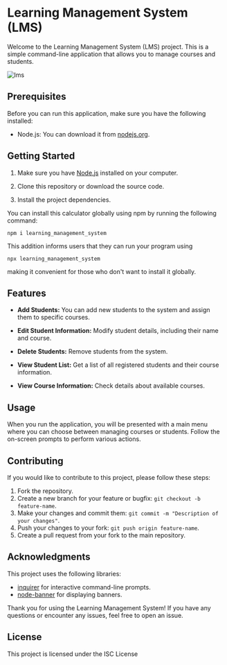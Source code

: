 
# Learning Management System (LMS)

Welcome to the Learning Management System (LMS) project. This is a simple command-line application that allows you to manage courses and students.

![lms](https://github.com/arman229/project02_atm/assets/115856806/e7f12b99-ba83-4dc5-a25f-64809a2a8f6e)
## Prerequisites

Before you can run this application, make sure you have the following installed:

- Node.js: You can download it from [nodejs.org](https://nodejs.org/).



## Getting Started

1. Make sure you have [Node.js](https://nodejs.org/) installed on your computer.

2. Clone this repository or download the source code.

3. Install the project dependencies.


You can install this calculator globally using npm by running the following command:

    npm i learning_management_system
This addition informs users that they can run your program using

    npx learning_management_system
making it convenient for those who don't want to install it globally.




## Features

- **Add Students:** You can add new students to the system and assign them to specific courses.

- **Edit Student Information:** Modify student details, including their name and course.

- **Delete Students:** Remove students from the system.

- **View Student List:** Get a list of all registered students and their course information.

- **View Course Information:** Check details about available courses.

## Usage

When you run the application, you will be presented with a main menu where you can choose between managing courses or students. Follow the on-screen prompts to perform various actions.

## Contributing

If you would like to contribute to this project, please follow these steps:

1. Fork the repository.
2. Create a new branch for your feature or bugfix: `git checkout -b feature-name`.
3. Make your changes and commit them: `git commit -m "Description of your changes"`.
4. Push your changes to your fork: `git push origin feature-name`.
5. Create a pull request from your fork to the main repository.







## Acknowledgments

This project uses the following libraries:

- [inquirer](https://www.npmjs.com/package/inquirer) for interactive command-line prompts.
- [node-banner](https://www.npmjs.com/package/node-banner) for displaying banners.

Thank you for using the Learning Management System! If you have any questions or encounter any issues, feel free to open an issue.

## License

This project is licensed under the ISC License  
